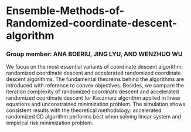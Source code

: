 # Ensemble-Methods-of-Randomized-coordinate-descent-algorithm

### Group member: ANA BOERIU, JING LYU, AND WENZHUO WU
We focus on the most essential variants of coordinate descent algorithm: randomized coordinate descent and accelerated randomized coordinate descent algorithms. The fundamental theorems behind the algorithms are introduced with reference to convex objectives. Besides, we compare the iteration complexity of randomized coordinate descent and accelerated randomized coordinate descent for Kaczmarz algorithm applied in linear equations and unconstrained minimization problem. The simulation shows consistent results with the theoretical methodology: accelerated randomized CD algorithm performs best when solving linear system and empirical risk minimization problem.

